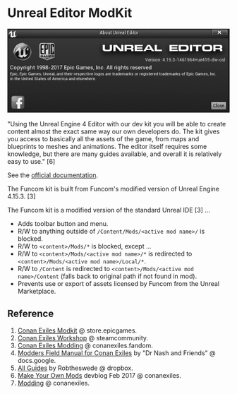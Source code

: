 # Unreal Editor ModKit

![](./img/unreal-editor-01.webp)

"Using the Unreal Engine 4 Editor with our dev kit you will be able to create content almost the exact same way our own developers do.
The kit gives you access to basically all the assets of the game, from maps and blueprints to meshes and animations.
The editor itself requires some knowledge, but there are many guides available, and overall it is relatively easy to use." [6]

See the [official documentation](https://www.conanexiles.com/mods/).

The Funcom kit is built from Funcom's modified version of Unreal Engine 4.15.3. [3]

The Funcom kit is a modified version of the standard Unreal IDE [3] ...

- Adds toolbar button and menu.
- R/W to anything outside of `/Content/Mods/<active mod name>/` is blocked.
- R/W to `<content>/Mods/*` is blocked, except ...
- R/W to `<content>/Mods/<active mod name>/*` is redirected to `<content>/Mods/<active mod name>/Local/*`.
- R/W to `/Content` is redirected to `<content>/Mods/<active mod name>/Content` (falls back to original path if not found in mod).
- Prevents use or export of assets licensed by Funcom from the Unreal Marketplace.

## Reference

1. [Conan Exiles Modkit](https://store.epicgames.com/en-US/p/conan-exiles--modkit) @ store.epicgames.
2. [Conan Exiles Workshop](https://steamcommunity.com/app/440900/workshop/) @ steamcommunity.
3. [Conan Exiles Modding](https://conanexiles.fandom.com/wiki/Modding) @ conanexiles.fandom.
4. [Modders Field Manual for Conan Exiles](https://docs.google.com/document/d/1BV9OGwnOn-1jxfTw3vX5S_taNQySpAvZ8Lb1oBTOurY/edit#) by "Dr Nash and Friends" @ docs.google.
5. [All Guides](https://www.dropbox.com/s/qp0u3bj9ork0v93/AllGuides.zip?dl=0) by Robtheswede @ dropbox.
6. [Make Your Own Mods](https://www.conanexiles.com/blog/dev-blog-13-make-your-own-mods-in-conan-exiles/) devblog Feb 2017 @ conanexiles.
7. [Modding](https://www.conanexiles.com/mods/) @ conanexiles.

